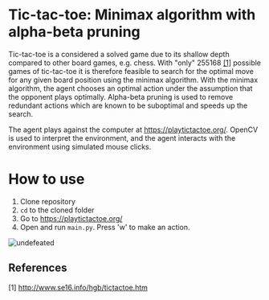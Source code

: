 # Tic-tac-toe: Minimax algorithm with alpha-beta pruning

Tic-tac-toe is a considered a solved game due to its shallow depth compared to other board games, e.g. chess. With "only" 255168 [[1]](#1) possible games of tic-tac-toe it is therefore feasible to search for the optimal move for any given board position using the minimax algorithm. With the minimax algorithm, the agent chooses an optimal action under the assumption that the opponent plays optimally. Alpha-beta pruning is used to remove redundant actions which are known to be suboptimal and speeds up the search.

The agent plays against the computer at https://playtictactoe.org/. OpenCV is used to interpret the environment, and the agent interacts with the environment using simulated mouse clicks.

# How to use
1. Clone repository
2. `cd` to the cloned folder
3. Go to https://playtictactoe.org/
4. Open and run `main.py`. Press 'w' to make an action.

![undefeated](https://media.discordapp.net/attachments/344157424615161856/868945568662183986/unknown.png?width=569&height=612)

## References
<a id="1">[1]</a> 
http://www.se16.info/hgb/tictactoe.htm
